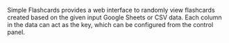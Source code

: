 
Simple Flashcards provides a web interface to randomly view flashcards created
based on the given input Google Sheets or CSV data. Each column in the data can
act as the key, which can be configured from the control panel.

